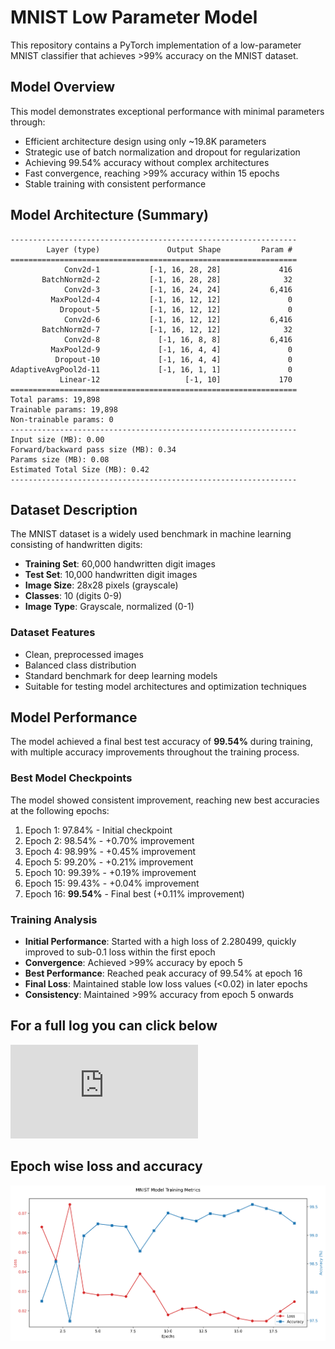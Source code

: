 # MNIST Low Parameter Model

This repository contains a PyTorch implementation of a low-parameter MNIST classifier that achieves >99% accuracy on the MNIST dataset.

## Model Overview

This model demonstrates exceptional performance with minimal parameters through:
- Efficient architecture design using only ~19.8K parameters
- Strategic use of batch normalization and dropout for regularization
- Achieving 99.54% accuracy without complex architectures
- Fast convergence, reaching >99% accuracy within 15 epochs
- Stable training with consistent performance

## Model Architecture (Summary)

```
----------------------------------------------------------------
        Layer (type)               Output Shape         Param #
================================================================
            Conv2d-1           [-1, 16, 28, 28]             416
       BatchNorm2d-2           [-1, 16, 28, 28]              32
            Conv2d-3           [-1, 16, 24, 24]           6,416
         MaxPool2d-4           [-1, 16, 12, 12]               0
           Dropout-5           [-1, 16, 12, 12]               0
            Conv2d-6           [-1, 16, 12, 12]           6,416
       BatchNorm2d-7           [-1, 16, 12, 12]              32
            Conv2d-8             [-1, 16, 8, 8]           6,416
         MaxPool2d-9             [-1, 16, 4, 4]               0
          Dropout-10             [-1, 16, 4, 4]               0
AdaptiveAvgPool2d-11             [-1, 16, 1, 1]               0
           Linear-12                   [-1, 10]             170
================================================================
Total params: 19,898
Trainable params: 19,898
Non-trainable params: 0
----------------------------------------------------------------
Input size (MB): 0.00
Forward/backward pass size (MB): 0.34
Params size (MB): 0.08
Estimated Total Size (MB): 0.42
----------------------------------------------------------------
```

## Dataset Description

The MNIST dataset is a widely used benchmark in machine learning consisting of handwritten digits:
- **Training Set**: 60,000 handwritten digit images
- **Test Set**: 10,000 handwritten digit images
- **Image Size**: 28x28 pixels (grayscale)
- **Classes**: 10 (digits 0-9)
- **Image Type**: Grayscale, normalized (0-1)

### Dataset Features
- Clean, preprocessed images
- Balanced class distribution
- Standard benchmark for deep learning models
- Suitable for testing model architectures and optimization techniques

## Model Performance

The model achieved a final best test accuracy of **99.54%** during training, with multiple accuracy improvements throughout the training process.

### Best Model Checkpoints

The model showed consistent improvement, reaching new best accuracies at the following epochs:
1. Epoch 1: 97.84% - Initial checkpoint
2. Epoch 2: 98.54% - +0.70% improvement
3. Epoch 4: 98.99% - +0.45% improvement
4. Epoch 5: 99.20% - +0.21% improvement
5. Epoch 10: 99.39% - +0.19% improvement
6. Epoch 15: 99.43% - +0.04% improvement
7. Epoch 16: **99.54%** - Final best (+0.11% improvement)

### Training Analysis

- **Initial Performance**: Started with a high loss of 2.280499, quickly improved to sub-0.1 loss within the first epoch
- **Convergence**: Achieved >99% accuracy by epoch 5
- **Best Performance**: Reached peak accuracy of 99.54% at epoch 16
- **Final Loss**: Maintained stable low loss values (<0.02) in later epochs
- **Consistency**: Maintained >99% accuracy from epoch 5 onwards

## For a full log you can click below
![log](https://github.com/pradeep6kumar/mnist_994/blob/aoc/model_test_results_20241128_192148.txt)

## Epoch wise loss and accuracy

![plot](https://github.com/pradeep6kumar/mnist_994/blob/aoc/training_metrics.png)
